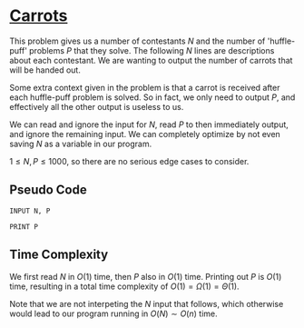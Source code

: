 # [Carrots]("https://open.kattis.com/problems/carrots")

This problem gives us a number of contestants $N$ and the number of 'huffle-puff' problems $P$ that they solve. The following $N$ lines are descriptions about each contestant. We are wanting to output the number of carrots that will be handed out.

Some extra context given in the problem is that a carrot is received after each huffle-puff problem is solved. So in fact, we only need to output $P$, and effectively all the other output is useless to us.

We can read and ignore the input for $N$, read $P$ to then immediately output, and ignore the remaining input. We can completely optimize by not even saving $N$ as a variable in our program.

$1 \leq N, P \leq 1000$, so there are no serious edge cases to consider.

## Pseudo Code
```
INPUT N, P

PRINT P
```

## Time Complexity
We first read $N$ in $O(1)$ time, then $P$ also in $O(1)$ time. Printing out $P$ is $O(1)$ time, resulting in a total time complexity of $O(1) = \Omega(1) = \Theta(1)$.

Note that we are not interpeting the $N$ input that follows, which otherwise would lead to our program running in $O(N) \sim O(n)$ time.